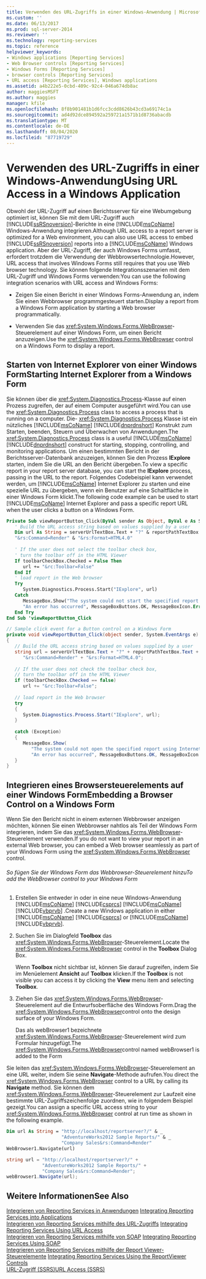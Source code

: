 ```yaml
---
title: Verwenden des URL-Zugriffs in einer Windows-Anwendung | Microsoft-Dokumentation
ms.custom: ''
ms.date: 06/13/2017
ms.prod: sql-server-2014
ms.reviewer: ''
ms.technology: reporting-services
ms.topic: reference
helpviewer_keywords:
- Windows applications [Reporting Services]
- Web Browser controls [Reporting Services]
- Windows Forms [Reporting Services]
- browser controls [Reporting Services]
- URL access [Reporting Services], Windows applications
ms.assetid: a4b222e5-0cbd-409c-92c4-046a674db8ac
author: maggiesMSFT
ms.author: maggies
manager: kfile
ms.openlocfilehash: 8f8b901481b1d6fcc3cdd8626b43cd3a69174c1a
ms.sourcegitcommit: ad4d92dce894592a259721a1571b1d8736abacdb
ms.translationtype: MT
ms.contentlocale: de-DE
ms.lasthandoff: 08/04/2020
ms.locfileid: "87719729"
---
```

# <a name="using-url-access-in-a-windows-application"></a><span data-ttu-id="9f0fb-102">Verwenden des URL-Zugriffs in einer Windows-Anwendung</span><span class="sxs-lookup"><span data-stu-id="9f0fb-102">Using URL Access in a Windows Application</span></span>
  <span data-ttu-id="9f0fb-103">Obwohl der URL-Zugriff auf einen Berichtsserver für eine Webumgebung optimiert ist, können Sie mit dem URL-Zugriff auch [!INCLUDE[ssRSnoversion](../../includes/ssrsnoversion-md.md)]-Berichte in eine [!INCLUDE[msCoName](../../includes/msconame-md.md)] Windows-Anwendung integrieren.</span><span class="sxs-lookup"><span data-stu-id="9f0fb-103">Although URL access to a report server is optimized for a Web environment, you can also use URL access to embed [!INCLUDE[ssRSnoversion](../../includes/ssrsnoversion-md.md)] reports into a [!INCLUDE[msCoName](../../includes/msconame-md.md)] Windows application.</span></span> <span data-ttu-id="9f0fb-104">Aber der URL-Zugriff, der auch Windows Forms umfasst, erfordert trotzdem die Verwendung der Webbrowsertechnologie.</span><span class="sxs-lookup"><span data-stu-id="9f0fb-104">However, URL access that involves Windows Forms still requires that you use Web browser technology.</span></span> <span data-ttu-id="9f0fb-105">Sie können folgende Integrationsszenarien mit dem URL-Zugriff und Windows Forms verwenden:</span><span class="sxs-lookup"><span data-stu-id="9f0fb-105">You can use the following integration scenarios with URL access and Windows Forms:</span></span>  
  
-   <span data-ttu-id="9f0fb-106">Zeigen Sie einen Bericht in einer Windows Forms-Anwendung an, indem Sie einen Webbrowser programmgesteuert starten.</span><span class="sxs-lookup"><span data-stu-id="9f0fb-106">Display a report from a Windows Form application by starting a Web browser programmatically.</span></span>  
  
-   <span data-ttu-id="9f0fb-107">Verwenden Sie das <xref:System.Windows.Forms.WebBrowser>-Steuerelement auf einer Windows Form, um einen Bericht anzuzeigen.</span><span class="sxs-lookup"><span data-stu-id="9f0fb-107">Use the <xref:System.Windows.Forms.WebBrowser> control on a Windows Form to display a report.</span></span>  
  
## <a name="starting-internet-explorer-from-a-windows-form"></a><span data-ttu-id="9f0fb-108">Starten von Internet Explorer von einer Windows Form</span><span class="sxs-lookup"><span data-stu-id="9f0fb-108">Starting Internet Explorer from a Windows Form</span></span>  
 <span data-ttu-id="9f0fb-109">Sie können über die <xref:System.Diagnostics.Process>-Klasse auf einen Prozess zugreifen, der auf einem Computer ausgeführt wird.</span><span class="sxs-lookup"><span data-stu-id="9f0fb-109">You can use the <xref:System.Diagnostics.Process> class to access a process that is running on a computer.</span></span> <span data-ttu-id="9f0fb-110">Die- <xref:System.Diagnostics.Process> Klasse ist ein nützliches [!INCLUDE[msCoName](../../includes/msconame-md.md)] [!INCLUDE[dnprdnshort](../../includes/dnprdnshort-md.md)] Konstrukt zum Starten, beenden, Steuern und Überwachen von Anwendungen.</span><span class="sxs-lookup"><span data-stu-id="9f0fb-110">The <xref:System.Diagnostics.Process> class is a useful [!INCLUDE[msCoName](../../includes/msconame-md.md)] [!INCLUDE[dnprdnshort](../../includes/dnprdnshort-md.md)] construct for starting, stopping, controlling, and monitoring applications.</span></span> <span data-ttu-id="9f0fb-111">Um einen bestimmten Bericht in der Berichtsserver-Datenbank anzuzeigen, können Sie den Prozess **IExplore** starten, indem Sie die URL an den Bericht übergeben.</span><span class="sxs-lookup"><span data-stu-id="9f0fb-111">To view a specific report in your report server database, you can start the **IExplore** process, passing in the URL to the report.</span></span> <span data-ttu-id="9f0fb-112">Folgendes Codebeispiel kann verwendet werden, um [!INCLUDE[msCoName](../../includes/msconame-md.md)] Internet Explorer zu starten und eine spezielle URL zu übergeben, wenn ein Benutzer auf eine Schaltfläche in einer Windows Form klickt.</span><span class="sxs-lookup"><span data-stu-id="9f0fb-112">The following code example can be used to start [!INCLUDE[msCoName](../../includes/msconame-md.md)] Internet Explorer and pass a specific report URL when the user clicks a button on a Windows Form.</span></span>  
  
```vb  
Private Sub viewReportButton_Click(ByVal sender As Object, ByVal e As System.EventArgs) Handles viewReportButton.Click  
   ' Build the URL access string based on values supplied by a user  
   Dim url As String = serverUrlTextBox.Text + "?" & reportPathTextBox.Text & _  
   "&rs:Command=Render" & "&rs:Format=HTML4.0"  
  
   ' If the user does not select the toolbar check box,  
   ' turn the toolbar off in the HTML Viewer  
   If toolbarCheckBox.Checked = False Then  
      url += "&rc:Toolbar=False"  
   End If  
   ' load report in the Web browser  
   Try  
      System.Diagnostics.Process.Start("IExplore", url)  
   Catch  
      MessageBox.Show("The system could not start the specified report using Internet Explorer.", _  
      "An error has occurred", MessageBoxButtons.OK, MessageBoxIcon.Error)  
   End Try  
End Sub 'viewReportButton_Click  
```  
  
```csharp  
// Sample click event for a Button control on a Windows Form  
private void viewReportButton_Click(object sender, System.EventArgs e)  
{  
   // Build the URL access string based on values supplied by a user  
   string url = serverUrlTextBox.Text + "?" + reportPathTextBox.Text +  
      "&rs:Command=Render" + "&rs:Format=HTML4.0";  
  
   // If the user does not check the toolbar check box,  
   // turn the toolbar off in the HTML Viewer  
   if (toolbarCheckBox.Checked == false)  
      url += "&rc:Toolbar=False";  
  
   // load report in the Web browser  
   try  
   {  
      System.Diagnostics.Process.Start("IExplore", url);  
   }  
  
   catch (Exception)  
   {  
      MessageBox.Show(  
         "The system could not open the specified report using Internet Explorer.",   
         "An error has occurred", MessageBoxButtons.OK, MessageBoxIcon.Error);  
   }  
}  
```  
  
## <a name="embedding-a-browser-control-on-a-windows-form"></a><span data-ttu-id="9f0fb-113">Integrieren eines Browsersteuerelements auf einer Windows Form</span><span class="sxs-lookup"><span data-stu-id="9f0fb-113">Embedding a Browser Control on a Windows Form</span></span>  
 <span data-ttu-id="9f0fb-114">Wenn Sie den Bericht nicht in einem externen Webbrowser anzeigen möchten, können Sie einen Webbrowser nahtlos als Teil der Windows Form integrieren, indem Sie das <xref:System.Windows.Forms.WebBrowser>-Steuerelement verwenden.</span><span class="sxs-lookup"><span data-stu-id="9f0fb-114">If you do not want to view your report in an external Web browser, you can embed a Web browser seamlessly as part of your Windows Form using the <xref:System.Windows.Forms.WebBrowser> control.</span></span>  
  
###### <a name="to-add-the-webbrowser-control-to-your-windows-form"></a><span data-ttu-id="9f0fb-115">So fügen Sie der Windows Form das Webbrowser-Steuerelement hinzu</span><span class="sxs-lookup"><span data-stu-id="9f0fb-115">To add the WebBrowser control to your Windows Form</span></span>  
  
1.  <span data-ttu-id="9f0fb-116">Erstellen Sie entweder in oder in eine neue Windows-Anwendung [!INCLUDE[msCoName](../../includes/msconame-md.md)] [!INCLUDE[csprcs](../../includes/csprcs-md.md)] [!INCLUDE[msCoName](../../includes/msconame-md.md)] [!INCLUDE[vbprvb](../../includes/vbprvb-md.md)] .</span><span class="sxs-lookup"><span data-stu-id="9f0fb-116">Create a new Windows application in either [!INCLUDE[msCoName](../../includes/msconame-md.md)] [!INCLUDE[csprcs](../../includes/csprcs-md.md)] or [!INCLUDE[msCoName](../../includes/msconame-md.md)] [!INCLUDE[vbprvb](../../includes/vbprvb-md.md)].</span></span>  
  
2.  <span data-ttu-id="9f0fb-117">Suchen Sie im Dialogfeld **Toolbox** das <xref:System.Windows.Forms.WebBrowser>-Steuerelement.</span><span class="sxs-lookup"><span data-stu-id="9f0fb-117">Locate the <xref:System.Windows.Forms.WebBrowser> control in the **Toolbox** Dialog Box.</span></span>  
  
     <span data-ttu-id="9f0fb-118">Wenn **Toolbox** nicht sichtbar ist, können Sie darauf zugreifen, indem Sie im Menüelement **Ansicht** auf **Toolbox** klicken.</span><span class="sxs-lookup"><span data-stu-id="9f0fb-118">If the **Toolbox** is not visible you can access it by clicking the **View** menu item and selecting **Toolbox**.</span></span>  
  
3.  <span data-ttu-id="9f0fb-119">Ziehen Sie das <xref:System.Windows.Forms.WebBrowser>-Steuerelement auf die Entwurfsoberfläche des Windows Form.</span><span class="sxs-lookup"><span data-stu-id="9f0fb-119">Drag the <xref:System.Windows.Forms.WebBrowser>control onto the design surface of your Windows Form.</span></span>  
  
     <span data-ttu-id="9f0fb-120">Das als webBrowser1 bezeichnete <xref:System.Windows.Forms.WebBrowser>-Steuerelement wird zum Formular hinzugefügt.</span><span class="sxs-lookup"><span data-stu-id="9f0fb-120">The <xref:System.Windows.Forms.WebBrowser>control named webBrowser1 is added to the Form</span></span>  
  
 <span data-ttu-id="9f0fb-121">Sie leiten das <xref:System.Windows.Forms.WebBrowser>-Steuerelement an eine URL weiter, indem Sie seine **Navigate**-Methode aufrufen.</span><span class="sxs-lookup"><span data-stu-id="9f0fb-121">You direct the <xref:System.Windows.Forms.WebBrowser> control to a URL by calling its **Navigate** method.</span></span> <span data-ttu-id="9f0fb-122">Sie können dem <xref:System.Windows.Forms.WebBrowser>-Steuerelement zur Laufzeit eine bestimmte URL-Zugriffszeichenfolge zuordnen, wie in folgendem Beispiel gezeigt.</span><span class="sxs-lookup"><span data-stu-id="9f0fb-122">You can assign a specific URL access string to your <xref:System.Windows.Forms.WebBrowser> control at run time as shown in the following example.</span></span>  
  
```vb  
Dim url As String = "http://localhost/reportserver?/" & _  
                    "AdventureWorks2012 Sample Reports/" & _  
                    "Company Sales&rs:Command=Render"  
WebBrowser1.Navigate(url)  
```  
  
```csharp  
string url = "http://localhost/reportserver?/" +  
             "AdventureWorks2012 Sample Reports/" +  
             "Company Sales&rs:Command=Render";  
webBrowser1.Navigate(url);  
```  
  
## <a name="see-also"></a><span data-ttu-id="9f0fb-123">Weitere Informationen</span><span class="sxs-lookup"><span data-stu-id="9f0fb-123">See Also</span></span>  
 <span data-ttu-id="9f0fb-124">[Integrieren von Reporting Services in Anwendungen](../application-integration/integrating-reporting-services-into-applications.md) </span><span class="sxs-lookup"><span data-stu-id="9f0fb-124">[Integrating Reporting Services into Applications](../application-integration/integrating-reporting-services-into-applications.md) </span></span>  
 <span data-ttu-id="9f0fb-125">[Integrieren von Reporting Services mithilfe des URL-Zugriffs](integrating-reporting-services-using-url-access.md) </span><span class="sxs-lookup"><span data-stu-id="9f0fb-125">[Integrating Reporting Services Using URL Access](integrating-reporting-services-using-url-access.md) </span></span>  
 <span data-ttu-id="9f0fb-126">[Integrieren von Reporting Services mithilfe von SOAP](integrating-reporting-services-using-soap.md) </span><span class="sxs-lookup"><span data-stu-id="9f0fb-126">[Integrating Reporting Services Using SOAP](integrating-reporting-services-using-soap.md) </span></span>  
 <span data-ttu-id="9f0fb-127">[Integrieren von Reporting Services mithilfe der Report Viewer-Steuerelemente](integrating-reporting-services-using-reportviewer-controls.md) </span><span class="sxs-lookup"><span data-stu-id="9f0fb-127">[Integrating Reporting Services Using the ReportViewer Controls](integrating-reporting-services-using-reportviewer-controls.md) </span></span>  
 [<span data-ttu-id="9f0fb-128">URL-Zugriff &#40;SSRS&#41;</span><span class="sxs-lookup"><span data-stu-id="9f0fb-128">URL Access &#40;SSRS&#41;</span></span>](../url-access-ssrs.md)  
  
  
